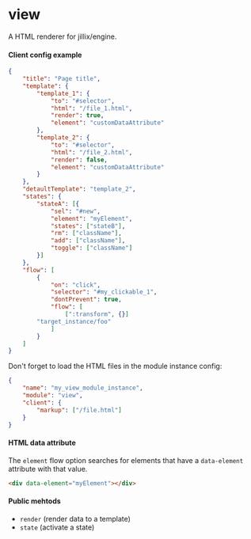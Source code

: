 # view
A HTML renderer for jillix/engine.

#### Client config example

```json
{
    "title": "Page title",
    "template": {
        "template_1": {
            "to": "#selector",
            "html": "/file_1.html",
            "render": true,
            "element": "customDataAttribute"
        },
        "template_2": {
            "to": "#selector",
            "html": "/file_2.html",
            "render": false,
            "element": "customDataAttribute"
        }
    },
    "detaultTemplate": "template_2",
    "states": {
        "stateA": [{
            "sel": "#new",
            "element": "myElement",
            "states": ["stateB"],
            "rm": ["className"],
            "add": ["className"],
            "toggle": ["className"]
        }]
    },
    "flow": [
        {
            "on": "click",
            "selector": "#my_clickable_1",
            "dontPrevent": true,
            "flow": [
                [":transform", {}]
		"target_instance/foo"
            ]
        }
    ]
}
```

Don't forget to load the HTML files in the module instance config:

```json
{
    "name": "my_view_module_instance",
    "module": "view",
    "client": {
        "markup": ["/file.html"]
    }
}
```

#### HTML data attribute

The `element` flow option searches for elements that have a `data-element` attribute with that value.

```html
<div data-element="myElement"></div>
```

#### Public mehtods

* `render` (render data to a template)
* `state` (activate a state)
